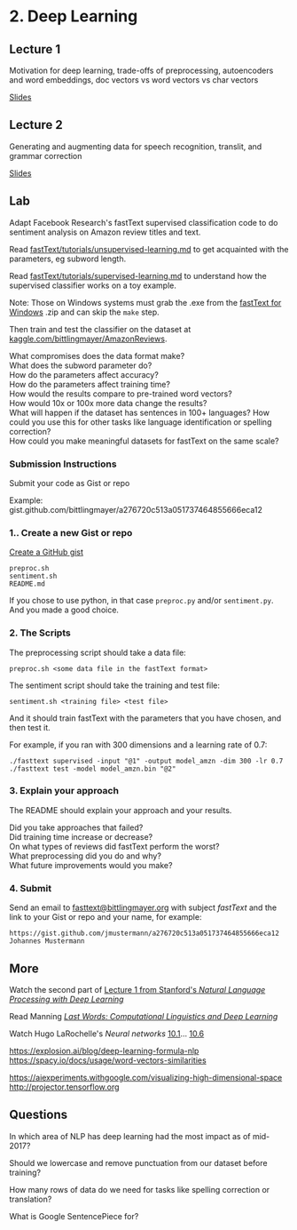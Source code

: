 
# 2. Deep Learning

## Lecture 1
Motivation for deep learning, trade-offs of preprocessing, autoencoders and word embeddings, doc vectors vs word vectors vs char vectors

[Slides](https://docs.google.com/presentation/d/1eV0nCqNphoZJ3v7bulyamGe4CepF6sDN9-xXuBnR6qc/edit?usp=sharing)

## Lecture 2
Generating and augmenting data for speech recognition, translit, and grammar correction

[Slides](https://docs.google.com/presentation/d/1rZYsCpMOop0z5oAvslWSw6l5PYHkjDY4ClD_n2vgaeg/edit?usp=sharing)

## Lab
Adapt Facebook Research's fastText supervised classification code to do sentiment analysis on Amazon review titles and text.

Read [fastText/tutorials/unsupervised-learning.md](https://github.com/facebookresearch/fastText/blob/master/tutorials/unsupervised-learning.md) to get acquainted with the parameters, eg subword length.

Read [fastText/tutorials/supervised-learning.md](https://github.com/facebookresearch/fastText/blob/master/tutorials/supervised-learning.md) to understand how the supervised classifier works on a toy example.

Note: Those on Windows systems must grab the .exe from the [fastText for Windows](https://github.com/xiamx/fastText/releases) .zip and can skip the `make` step.

Then train and test the classifier on the dataset at [kaggle.com/bittlingmayer/AmazonReviews](https://www.kaggle.com/bittlingmayer/AmazonReviews).

What compromises does the data format make?  
What does the subword parameter do?  
How do the parameters affect accuracy?  
How do the parameters affect training time?  
How would the results compare to pre-trained word vectors?  
How would 10x or 100x more data change the results?  
What will happen if the dataset has sentences in 100+ languages?
How could you use this for other tasks like language identification or spelling correction?  
How could you make meaningful datasets for fastText on the same scale?  

### Submission Instructions

Submit your code as Gist or repo

Example: gist.github.com/bittlingmayer/a276720c513a051737464855666eca12

### 1.. Create a new Gist or repo

<a href="https://gist.github.com" target="_blank">Create a GitHub gist</a>

```
preproc.sh
sentiment.sh
README.md
```
If you chose to use python, in that case `preproc.py` and/or `sentiment.py`.  And you made a good choice.

### 2. The Scripts

The preprocessing script should take a data file:  
```
preproc.sh <some data file in the fastText format>
```

The sentiment script should take the training and test file:  
```
sentiment.sh <training file> <test file>
```
And it should train fastText with the parameters that you have chosen, and then test it.

For example, if you ran with 300 dimensions and a learning rate of 0.7:
```
./fasttext supervised -input "@1" -output model_amzn -dim 300 -lr 0.7
./fasttext test -model model_amzn.bin "@2"
```

### 3. Explain your approach

The README should explain your approach and your results.

Did you take approaches that failed?  
Did training time increase or decrease?  
On what types of reviews did fastText perform the worst?   
What preprocessing did you do and why?  
What future improvements would you make?  

### 4. Submit

Send an email to fasttext@bittlingmayer.org with subject *fastText* and the link to your Gist or repo and your name, for example:

```
https://gist.github.com/jmustermann/a276720c513a051737464855666eca12
Johannes Mustermann
```


## More

Watch the second part of [Lecture 1 from Stanford's *Natural Language Processing with Deep Learning*](https://www.youtube.com/watch?v=OQQ-W_63UgQ)  

Read Manning [*Last Words: Computational Linguistics and Deep Learning*](mitp.nautil.us/article/170/last-words-computational-linguistics-and-deep-learning)  

Watch Hugo LaRochelle's *Neural networks* [10.1](https://www.youtube.com/watch?v=OzZIOiMVUyM&list=PL6Xpj9I5qXYEcOhn7TqghAJ6NAPrNmUBH&index=79)... [10.6](https://www.youtube.com/watch?v=FoDz01QNSiY&index=84&list=PL6Xpj9I5qXYEcOhn7TqghAJ6NAPrNmUBH)

https://explosion.ai/blog/deep-learning-formula-nlp  
https://spacy.io/docs/usage/word-vectors-similarities

https://aiexperiments.withgoogle.com/visualizing-high-dimensional-space  
http://projector.tensorflow.org

## Questions

In which area of NLP has deep learning had the most impact as of mid-2017?

Should we lowercase and remove punctuation from our dataset before training?

How many rows of data do we need for tasks like spelling correction or translation?

What is Google SentencePiece for?
